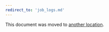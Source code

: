 ```yaml
---
redirect_to: 'job_logs.md'
---
```


This document was moved to [another location](job_logs.md).

<!-- This redirect file can be deleted February 1, 2021, or later. -->
<!-- Before deletion, see: https://docs.gitlab.com/ee/development/documentation/#move-or-rename-a-page -->
